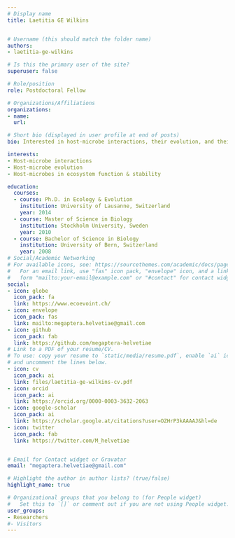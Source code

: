 ```yaml
---
# Display name
title: Laetitia GE Wilkins


# Username (this should match the folder name)
authors:
- laetitia-ge-wilkins

# Is this the primary user of the site?
superuser: false

# Role/position
role: Postdoctoral Fellow

# Organizations/Affiliations
organizations:
- name:
  url:

# Short bio (displayed in user profile at end of posts)
bio: Interested in host-microbe interactions, their evolution, and their role in ecosystem function and stability.

interests:
- Host-microbe interactions
- Host-microbe evolution
- Host-microbes in ecosystem function & stability

education:
  courses:
  - course: Ph.D. in Ecology & Evolution
    institution: University of Lausanne, Switzerland
    year: 2014
  - course: Master of Science in Biology
    institution: Stockholm University, Sweden
    year: 2010    
  - course: Bachelor of Science in Biology
    institution: University of Bern, Switzerland
    year: 2008
# Social/Academic Networking
# For available icons, see: https://sourcethemes.com/academic/docs/page-builder/#icons
#   For an email link, use "fas" icon pack, "envelope" icon, and a link in the
#   form "mailto:your-email@example.com" or "#contact" for contact widget.
social:
- icon: globe
  icon_pack: fa
  link: https://www.ecoevoint.ch/
- icon: envelope
  icon_pack: fas
  link: mailto:megaptera.helvetiae@gmail.com
- icon: github
  icon_pack: fab
  link: https://github.com/megaptera-helvetiae
# Link to a PDF of your resume/CV.
# To use: copy your resume to `static/media/resume.pdf`, enable `ai` icons in `params.toml`,
# and uncomment the lines below.
- icon: cv
  icon_pack: ai
  link: files/laetitia-ge-wilkins-cv.pdf
- icon: orcid
  icon_pack: ai
  link: https://orcid.org/0000-0003-3632-2063
- icon: google-scholar
  icon_pack: ai
  link: https://scholar.google.at/citations?user=OZHrP3kAAAAJ&hl=de
- icon: twitter
  icon_pack: fab
  link: https://twitter.com/M_helvetiae


# Email for Contact widget or Gravatar
email: "megaptera.helvetiae@gmail.com"

# Highlight the author in author lists? (true/false)
highlight_name: true

# Organizational groups that you belong to (for People widget)
#   Set this to `[]` or comment out if you are not using People widget.
user_groups:
- Researchers
#- Visitors
---
```

